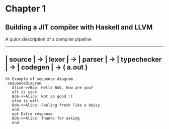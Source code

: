 # Chapter 1
## Building a JIT compiler with Haskell and LLVM

A quick description of a compiler pipeline 

 --------
| source | -> | lexer | -> | parser | -> | typechecker | -> | codegen | -> ( a.out )
 --------

 ```mermaid
%% Example of sequence diagram
  sequenceDiagram
    Alice->>Bob: Hello Bob, how are you?
    alt is sick
    Bob->>Alice: Not so good :(
    else is well
    Bob->>Alice: Feeling fresh like a daisy
    end
    opt Extra response
    Bob->>Alice: Thanks for asking
    end
```
